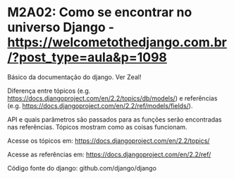 # M2A02: Como se encontrar no universo Django - https://welcometothedjango.com.br/?post_type=aula&p=1098

Básico da documentação do django. Ver Zeal!

Diferença entre tópicos (e.g. https://docs.djangoproject.com/en/2.2/topics/db/models/) e referências (e.g. https://docs.djangoproject.com/en/2.2/ref/models/fields/).

API e quais parâmetros são passados para as funções serão encontradas nas referências. Tópicos mostram como as coisas funcionam.

Acesse os tópicos em: https://docs.djangoproject.com/en/2.2/topics/

Acesse as referências em: https://docs.djangoproject.com/en/2.2/ref/

Código fonte do django: github.com/django/django
